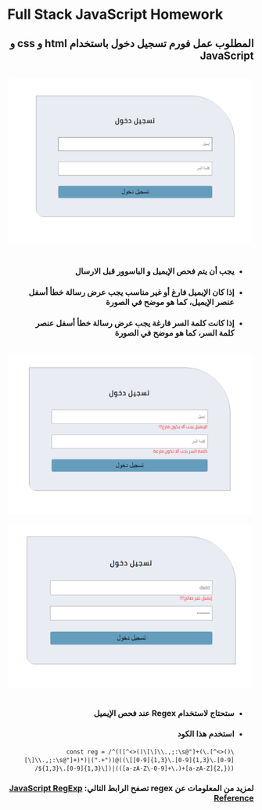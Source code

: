 # Full Stack JavaScript Homework
<body>
    <h2 style="direction: rtl;">المطلوب عمل فورم تسجيل دخول باستخدام html و css و JavaScript</h2>
    <br>
    <div style="text-align: center;"><img src="./images/hw1.PNG" alt="Homework" width="500px" ></div>
    <br>
    <ul style="direction: rtl;">
        <li><h3 style="direction: rtl;">يجب أن يتم فحص الإيميل و الباسوور قبل الارسال</h3></li>
        <li><h3 style="direction: rtl;">إذا كان الإيميل فارغ أو غير مناسب يجب عرض رسالة خطأ أسفل عنصر الإيميل، كما هو موضح في الصورة</h3></li>
        <li><h3 style="direction: rtl;">إذا كانت كلمة السر فارغة يجب عرض رسالة خطأ أسفل عنصر كلمة السر، كما هو موضح في الصورة</h3></li>
    </ul>
    <br>
    <div style="text-align: center;"><img src="./images/hw2.PNG" alt="Homework" width="500px" ></div>
    <br>
    <div style="text-align: center;"><img src="./images/hw3.PNG" alt="Homework" width="500px" ></div>
    <br>
    <ul style="direction: rtl;">
        <li><h3 style="direction: rtl;">ستحتاج لاستخدام Regex عند فحص الإيميل</h3></li>
        <li><h3 style="direction: rtl;">استخدم هذا الكود </h3>
        <code>const reg = /^(([^<>()\[\]\\.,;:\s@"]+(\.[^<>()\[\]\\.,;:\s@"]+)*)|(".+"))@((\[[0-9]{1,3}\.[0-9]{1,3}\.[0-9]{1,3}\.[0-9]{1,3}\])|(([a-zA-Z\-0-9]+\.)+[a-zA-Z]{2,}))$/</code></li>
    </ul>
    <h3 style="direction: rtl;">لمزيد من المعلومات عن regex تصفح الرابط التالي:
     <span><a href="https://www.w3schools.com/jsref/jsref_obj_regexp.asp">JavaScript RegExp Reference</a></span></h3>
    
</body>
